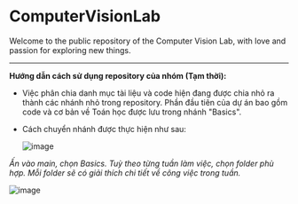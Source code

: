 # ComputerVisionLab
Welcome to the public repository of the Computer Vision Lab, with love and passion for exploring new things.

---
**Hướng dẫn cách sử dụng repository của nhóm (Tạm thời):**

- Việc phân chia danh mục tài liệu và code hiện đang được chia nhỏ ra thành các nhánh nhỏ trong repository. Phần đầu tiên của dự án bao gồm code và cơ bản về Toán học được lưu trong nhánh "Basics".
- Cách chuyển nhánh được thực hiện như sau:
  
  ![image](https://github.com/user-attachments/assets/dad61a62-492b-4b87-829a-0cdebc8b1329)

_Ấn vào main, chọn Basics. Tuỳ theo từng tuần làm việc, chọn folder phù hợp. Mỗi folder sẽ có giải thích chi tiết về công việc trong tuần._

  ![image](https://github.com/user-attachments/assets/50dd5846-4b9e-4a54-96df-73da34ce1632)

